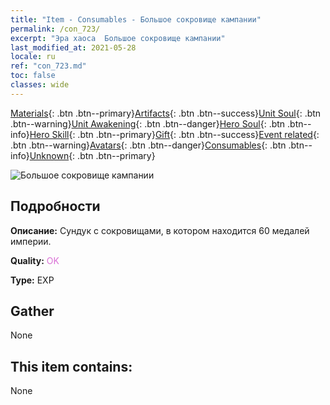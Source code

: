 ```yaml
---
title: "Item - Consumables - Большое сокровище кампании"
permalink: /con_723/
excerpt: "Эра хаоса  Большое сокровище кампании"
last_modified_at: 2021-05-28
locale: ru
ref: "con_723.md"
toc: false
classes: wide
---
```

 [Materials](/ItemsRU/){: .btn .btn--primary}[Artifacts](/ItemsRU/Artifacts/){: .btn .btn--success}[Unit Soul](/ItemsRU/UnitSoul/){: .btn .btn--warning}[Unit Awakening](/ItemsRU/UnitAwakening/){: .btn .btn--danger}[Hero Soul](/ItemsRU/HeroSoul/){: .btn .btn--info}[Hero Skill](/ItemsRU/HeroSkill/){: .btn .btn--primary}[Gift](/ItemsRU/Gift/){: .btn .btn--success}[Event related](/ItemsRU/Events/){: .btn .btn--warning}[Avatars](/ItemsRU/Avatars/){: .btn .btn--danger}[Consumables](/ItemsRU/Consumables/){: .btn .btn--info}[Unknown](/ItemsRU/Unknown/){: .btn .btn--primary}

 ![Большое сокровище кампании](/images/t/i_503.png)

## Подробности
 **Описание:** Сундук с сокровищами, в котором находится 60 медалей империи.

 **Quality:** <span style="color: #DA70D6">OK</span>

 **Type:** EXP

## Gather

  None

## This item contains:

  None


